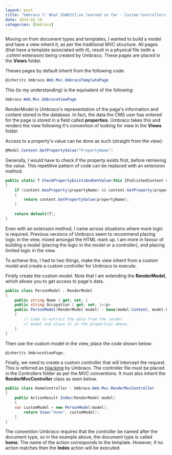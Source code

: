 ```yaml
---
layout: post
title: "Umbraco 7: What I&#8217;ve learned so far - Custom Controllers and Models"
date: 2014-02-16
categories: [Umbraco]
---
```

Moving on from document types and templates, I wanted to build a model and have a view inherit it, as per the
traditional MVC structure. All pages (that have a template associated with it), result in a physical file (with a
.cshtml extension) being created by Umbraco. These pages are placed in the **Views** folder.

Theses pages by default inherit from the following code:

```csharp
@inherits Umbraco.Web.Mvc.UmbracoTemplatePage
```

This (to my understanding) is the equivalent of the following:

```csharp
Umbraco.Web.Mvc.UmbracoViewPage
```

RenderModel is Umbraco's representation of the page's information and content stored in the database. In fact, the
data the CMS user has entered for the page is stored in a field called **properties**. Umbraco takes this and renders
the view following it's convention of looking for view in the **Views** folder.

Access to a property's value can be done as such (straight from the view):

```csharp
@Model.Content.GetPropertyValue("PropertyName")
```

Generally, I would have to check if the property exists first, before retrieving the value. This repetitive pattern of
code can be replaced with an extension method.

```csharp
public static T CheckPropertyExistsAndGetValue(this IPublishedContent content, string propertyName) where T : class
{
    if (content.HasProperty(propertyName) && content.GetProperty(propertyName).HasValue)
    {
        return content.GetPropertyValue(propertyName);
    }
	
	return default(T);
}
```

Even with an extension method, I came across situations where more logic is required. Previous versions of Umbraco seem
to recommend placing logic in the view, mixed amongst the HTML mark up. I am more in favour of building a model
(placing the logic in the model or a controller), and placing limited logic in the view.

To achieve this, I had to two things, make the view inherit from a custom model and create a custom controller for
Umbraco to execute.

Firstly create the custom model. Note that I am extending the **RenderModel**, which allows you to get access to page's
data.

```csharp
public class PersonModel : RenderModel
{
	public string Name { get; set; }
	public string Occupation { get; set; }</p>
	public PersonModel(RenderModel model) : base(model.Content, model.CurrentCulture)
	{
	    // Code to extract the data from the render
	    // model and place it in the properties above.
	}
}
```

Then use the custom model in the view, place the code shown below:

```csharp
@inherits UmbracoViewPage;
```

Finally, we need to create a custom controller that will intercept the request. This is referred as
[hijacking](http://our.umbraco.org/documentation/Reference/Mvc/custom-controllers "hijacking") by Umbraco. The
controller file must be placed in the Controllers folder as per the MVC conventions. It must also inherit the
**RenderMvcController** class as seen below.

```csharp
public class HomeController : Umbraco.Web.Mvc.RenderMvcController
{
    public ActionResult Index(RenderModel model)
    {
	var customModel = new PersonModel(model);
        return View("Home", customModel);
    }
}
```

The convention Umbraco requires that the controller be named after the document type, so in the example above, the
document type is called **home**. The name of the action corresponds to the template. However, if no action matches
then the **Index** action will be executed.